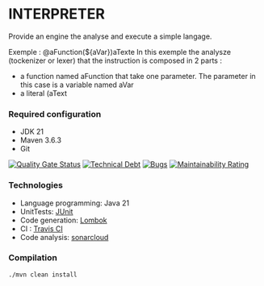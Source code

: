 # INTERPRETER

Provide an engine the analyse and execute a simple langage.

Exemple : @aFunction(${aVar})aTexte
In this exemple the analysze (tockenizer or lexer) that the instruction is composed in 2 parts : 
- a function named aFunction that take one parameter. The parameter in this case is a variable named aVar
- a literal (aText

### Required configuration ###
* JDK 21
* Maven 3.6.3
* Git

[![Quality Gate Status](https://sonarcloud.io/api/project_badges/measure?project=benKacimi_function-engine&metric=alert_status)](https://sonarcloud.io/summary/new_code?id=benKacimi_function-engine)
[![Technical Debt](https://sonarcloud.io/api/project_badges/measure?project=benKacimi_function-engine&metric=sqale_index)](https://sonarcloud.io/summary/new_code?id=benKacimi_function-engine)
[![Bugs](https://sonarcloud.io/api/project_badges/measure?project=benKacimi_function-engine&metric=bugs)](https://sonarcloud.io/summary/new_code?id=benKacimi_function-engine)
[![Maintainability Rating](https://sonarcloud.io/api/project_badges/measure?project=benKacimi_function-engine&metric=sqale_rating)](https://sonarcloud.io/summary/new_code?id=benKacimi_function-engine)

### Technologies ####
* Language programming: Java 21
* UnitTests: [JUnit](https://junit.org/junit5/)
* Code generation: [Lombok](https://projectlombok.org)
* CI : [Travis CI](https://travis-ci.com)
* Code analysis: [sonarcloud](https://sonarcloud.io)

### Compilation ###
```
./mvn clean install
```
